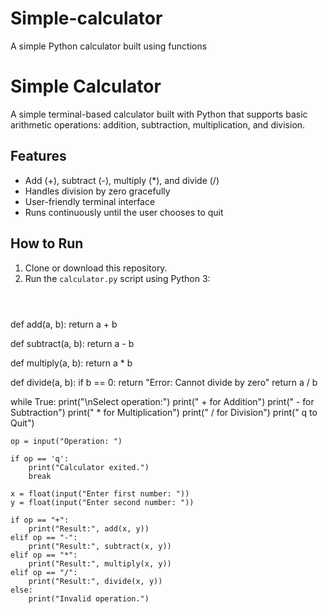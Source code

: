 # Simple-calculator
A simple Python calculator built using functions
# Simple Calculator

A simple terminal-based calculator built with Python that supports basic arithmetic operations: addition, subtraction, multiplication, and division.

## Features
- Add (+), subtract (-), multiply (*), and divide (/)
- Handles division by zero gracefully
- User-friendly terminal interface
- Runs continuously until the user chooses to quit

## How to Run
1. Clone or download this repository.
2. Run the `calculator.py` script using Python 3:
   ```bash

  
  def add(a, b):
    return a + b

def subtract(a, b):
    return a - b

def multiply(a, b):
    return a * b

def divide(a, b):
    if b == 0:
        return "Error: Cannot divide by zero"
    return a / b

while True:
    print("\nSelect operation:")
    print(" +  for Addition")
    print(" -  for Subtraction")
    print(" *  for Multiplication")
    print(" /  for Division")
    print(" q  to Quit")
    
    op = input("Operation: ")

    if op == 'q':
        print("Calculator exited.")
        break

    x = float(input("Enter first number: "))
    y = float(input("Enter second number: "))

    if op == "+":
        print("Result:", add(x, y))
    elif op == "-":
        print("Result:", subtract(x, y))
    elif op == "*":
        print("Result:", multiply(x, y))
    elif op == "/":
        print("Result:", divide(x, y))
    else:
        print("Invalid operation.")
